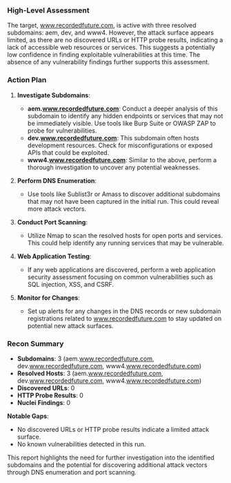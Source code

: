### High-Level Assessment
The target, www.recordedfuture.com, is active with three resolved subdomains: aem, dev, and www4. However, the attack surface appears limited, as there are no discovered URLs or HTTP probe results, indicating a lack of accessible web resources or services. This suggests a potentially low confidence in finding exploitable vulnerabilities at this time. The absence of any vulnerability findings further supports this assessment.

### Action Plan
1. **Investigate Subdomains**: 
   - **aem.www.recordedfuture.com**: Conduct a deeper analysis of this subdomain to identify any hidden endpoints or services that may not be immediately visible. Use tools like Burp Suite or OWASP ZAP to probe for vulnerabilities.
   - **dev.www.recordedfuture.com**: This subdomain often hosts development resources. Check for misconfigurations or exposed APIs that could be exploited.
   - **www4.www.recordedfuture.com**: Similar to the above, perform a thorough investigation to uncover any potential weaknesses.

2. **Perform DNS Enumeration**: 
   - Use tools like Sublist3r or Amass to discover additional subdomains that may not have been captured in the initial run. This could reveal more attack vectors.

3. **Conduct Port Scanning**: 
   - Utilize Nmap to scan the resolved hosts for open ports and services. This could help identify any running services that may be vulnerable.

4. **Web Application Testing**: 
   - If any web applications are discovered, perform a web application security assessment focusing on common vulnerabilities such as SQL injection, XSS, and CSRF.

5. **Monitor for Changes**: 
   - Set up alerts for any changes in the DNS records or new subdomain registrations related to www.recordedfuture.com to stay updated on potential new attack surfaces.

### Recon Summary
- **Subdomains**: 3 (aem.www.recordedfuture.com, dev.www.recordedfuture.com, www4.www.recordedfuture.com)
- **Resolved Hosts**: 3 (aem.www.recordedfuture.com, dev.www.recordedfuture.com, www4.www.recordedfuture.com)
- **Discovered URLs**: 0
- **HTTP Probe Results**: 0
- **Nuclei Findings**: 0

**Notable Gaps**: 
- No discovered URLs or HTTP probe results indicate a limited attack surface.
- No known vulnerabilities detected in this run. 

This report highlights the need for further investigation into the identified subdomains and the potential for discovering additional attack vectors through DNS enumeration and port scanning.